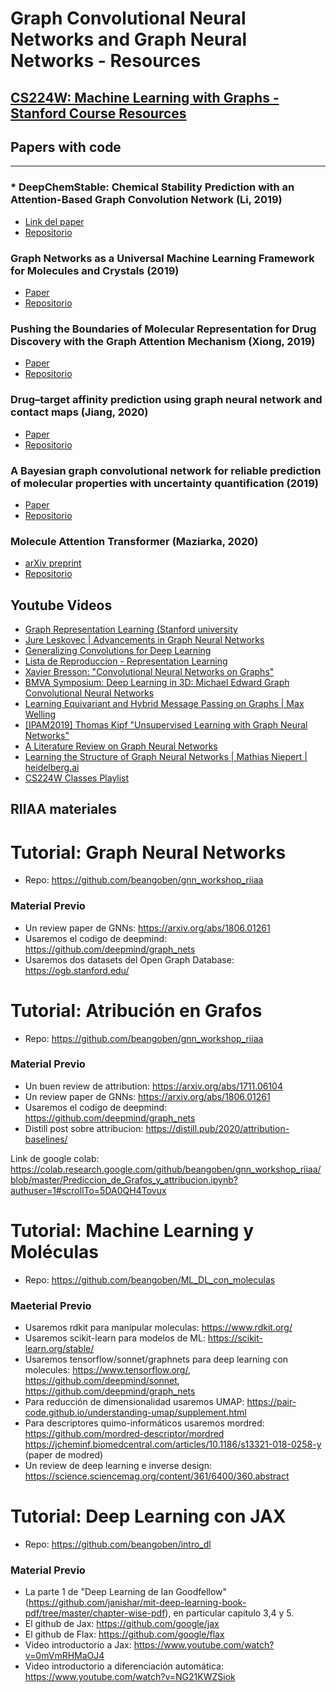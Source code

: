 # Graph Convolutional Neural Networks and Graph Neural Networks - Resources


## [CS224W: Machine Learning with Graphs - Stanford Course Resources](http://web.stanford.edu/class/cs224w/)


## Papers with code
------------------------------------------------------------------------------------------------------------------------------------
### * DeepChemStable: Chemical Stability Prediction with an Attention-Based Graph Convolution Network (Li, 2019)
* [Link del paper](https://bit.ly/2ZnWvJC)
* [Repositorio](https://github.com/MingCPU/DeepChemStable)

### Graph Networks as a Universal Machine Learning Framework for Molecules and Crystals (2019)
* [Paper](https://bit.ly/3fvXKfl)
* [Repositorio](https://github.com/materialsvirtuallab/megnet)

### Pushing the Boundaries of Molecular Representation for Drug Discovery with the Graph Attention Mechanism (Xiong, 2019)
* [Paper](https://bit.ly/2Dy8JqA)
* [Repositorio](https://github.com/OpenDrugAI/AttentiveFP)

### Drug–target affinity prediction using graph neural network and contact maps (Jiang, 2020)
* [Paper](https://bit.ly/protein-GNN)
* [Repositorio](https://github.com/595693085/DGraphDTA)

### A Bayesian graph convolutional network for reliable prediction of molecular properties with uncertainty quantification (2019)
* [Paper](https://rsc.li/3eresv1)
* [Repositorio](https://github.com/SeongokRyu/augmented-GCN)

### Molecule Attention Transformer (Maziarka, 2020) 
* [arXiv preprint](https://arxiv.org/abs/2002.08264)
* [Repositorio](https://github.com/gmum/MAT) 

## Youtube Videos
* [Graph Representation Learning (Stanford university](https://www.youtube.com/watch?v=YrhBZUtgG4E)
* [Jure Leskovec | Advancements in Graph Neural Networks](https://www.youtube.com/watch?v=YhKUgh0XY50)
* [Generalizing Convolutions for Deep Learning](https://www.youtube.com/watch?v=0_O8PdZBc5s&t=1777s)
* [Lista de Reproduccion - Representation Learning](https://www.youtube.com/playlist?list=PLml84YgGnB6UhdolZwJnhzTpowULIbbWv)
* [Xavier Bresson: "Convolutional Neural Networks on Graphs"](https://www.youtube.com/watch?v=v3jZRkvIOIM&t=2012s)
* [BMVA Symposium: Deep Learning in 3D: Michael Edward Graph Convolutional Neural Networks](https://www.youtube.com/watch?v=ZAtLZYz5bZI)
* [Learning Equivariant and Hybrid Message Passing on Graphs | Max Welling](https://www.youtube.com/watch?v=zR7MgubNSqg)
* [[IPAM2019] Thomas Kipf "Unsupervised Learning with Graph Neural Networks"](https://www.youtube.com/watch?v=9jSFBcptZ9A)
* [A Literature Review on Graph Neural Networks](https://www.youtube.com/watch?v=54ohmr2LYuI)
* [Learning the Structure of Graph Neural Networks | Mathias Niepert | heidelberg.ai](https://www.youtube.com/watch?v=9XoCQn34tXo)
* [CS224W Classes Playlist](https://www.youtube.com/playlist?list=PL1OaWjIc3zJ4xhom40qFY5jkZfyO5EDOZ)

## RIIAA materiales

# Tutorial: Graph Neural Networks
* Repo: https://github.com/beangoben/gnn_workshop_riiaa
### Material Previo
* Un review paper de GNNs: https://arxiv.org/abs/1806.01261 
* Usaremos el codigo de deepmind: https://github.com/deepmind/graph_nets 
* Usaremos dos datasets del Open Graph Database: https://ogb.stanford.edu/



# Tutorial: Atribución en Grafos
* Repo: https://github.com/beangoben/gnn_workshop_riiaa

### Material Previo

* Un buen review de attribution: https://arxiv.org/abs/1711.06104 
* Un review paper de GNNs: https://arxiv.org/abs/1806.01261 
* Usaremos el codigo de deepmind: https://github.com/deepmind/graph_nets 
* Distill post sobre attribucion: https://distill.pub/2020/attribution-baselines/

Link de google colab:
https://colab.research.google.com/github/beangoben/gnn_workshop_riiaa/blob/master/Prediccion_de_Grafos_y_attribucion.ipynb?authuser=1#scrollTo=5DA0QH4Tovux 


# Tutorial: Machine Learning y Moléculas
* Repo: https://github.com/beangoben/ML_DL_con_moleculas 

### Maeterial Previo

* Usaremos rdkit para manipular moleculas: https://www.rdkit.org/ 
* Usaremos scikit-learn para modelos de ML: https://scikit-learn.org/stable/ 
* Usaremos tensorflow/sonnet/graphnets para deep learning con molecules: https://www.tensorflow.org/, https://github.com/deepmind/sonnet, https://github.com/deepmind/graph_nets 
* Para reducción de dimensionalidad usaremos UMAP: https://pair-code.github.io/understanding-umap/supplement.html 
* Para descriptores quimo-informáticos usaremos mordred: https://github.com/mordred-descriptor/mordred 
https://jcheminf.biomedcentral.com/articles/10.1186/s13321-018-0258-y (paper de modred)
* Un review de deep learning e inverse design: https://science.sciencemag.org/content/361/6400/360.abstract

# Tutorial: Deep Learning con JAX
* Repo: https://github.com/beangoben/intro_dl 

### Material Previo
* La parte 1 de "Deep Learning de Ian Goodfellow" (https://github.com/janishar/mit-deep-learning-book-pdf/tree/master/chapter-wise-pdf), 
en particular capitulo 3,4 y 5.
* El github de Jax: https://github.com/google/jax
* El github de Flax: https://github.com/google/flax
* Video introductorio a Jax: https://www.youtube.com/watch?v=0mVmRHMaOJ4
* Video introductorio a diferenciación automática: https://www.youtube.com/watch?v=NG21KWZSiok


